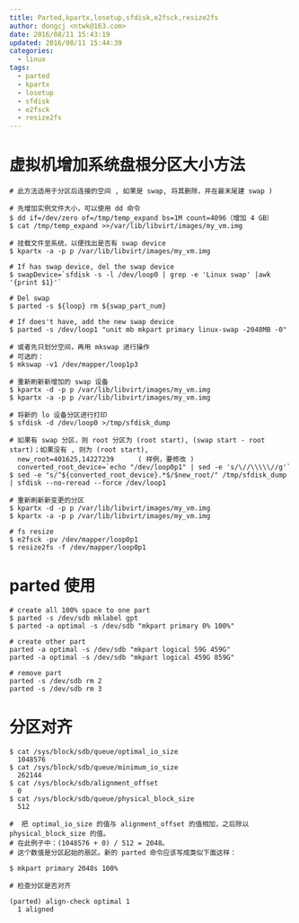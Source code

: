 ```yaml
---
title: Parted,kpartx,losetup,sfdisk,e2fsck,resize2fs
author: dongcj <ntwk@163.com>
date: 2016/08/11 15:43:19
updated: 2016/08/11 15:44:39
categories:
  - linux
tags:
  - parted
  - kpartx
  - losetup
  - sfdisk
  - e2fsck
  - resize2fs
---
```

# 虚拟机增加系统盘根分区大小方法

    # 此方法适用于分区后连接的空间 , 如果是 swap, 将其删除，并在最末尾建 swap )

    # 先增加实例文件大小，可以使用 dd 命令
    $ dd if=/dev/zero of=/tmp/temp_expand bs=1M count=4096（增加 4 GB）
    $ cat /tmp/temp_expand >>/var/lib/libvirt/images/my_vm.img

    # 挂载文件至系统，以便找出是否有 swap device
    $ kpartx -a -p p /var/lib/libvirt/images/my_vm.img

    # If has swap device, del the swap device
    $ swapDevice=`sfdisk -s -l /dev/loop0 | grep -e 'Linux swap' |awk '{print $1}'`

    # Del swap
    $ parted -s ${loop} rm ${swap_part_num}

    # If does't have, add the new swap device
    $ parted -s /dev/loop1 "unit mb mkpart primary linux-swap -2048MB -0"

    # 或者先只划分空间，再用 mkswap 进行操作
    # 可选的：
    $ mkswap -v1 /dev/mapper/loop1p3

    # 重新刷新新增加的 swap 设备
    $ kpartx -d -p p /var/lib/libvirt/images/my_vm.img
    $ kpartx -a -p p /var/lib/libvirt/images/my_vm.img

    # 将新的 lo 设备分区进行打印
    $ sfdisk -d /dev/loop0 >/tmp/sfdisk_dump

    # 如果有 swap 分区，则 root 分区为 (root start), (swap start - root start)；如果没有 , 则为 (root start),
      new_root=401625,14227239		( 样例，要修改 )
      converted_root_device=`echo "/dev/loop0p1" | sed -e 's/\//\\\\\//g'`
    $ sed -e "s/^${converted_root_device}.*$/$new_root/" /tmp/sfdisk_dump | sfdisk --no-reread --force /dev/loop1

    # 重新刷新新变更的分区
    $ kpartx -d -p p /var/lib/libvirt/images/my_vm.img
    $ kpartx -a -p p /var/lib/libvirt/images/my_vm.img

    # fs resize
    $ e2fsck -pv /dev/mapper/loop0p1
    $ resize2fs -f /dev/mapper/loop0p1

# parted 使用

    # create all 100% space to one part
    $ parted -s /dev/sdb mklabel gpt
    $ parted -a optimal -s /dev/sdb "mkpart primary 0% 100%"

    # create other part
    parted -a optimal -s /dev/sdb "mkpart logical 59G 459G"
    parted -a optimal -s /dev/sdb "mkpart logical 459G 859G"

    # remove part
    parted -s /dev/sdb rm 2
    parted -s /dev/sdb rm 3

# 分区对齐

    $ cat /sys/block/sdb/queue/optimal_io_size
      1048576
    $ cat /sys/block/sdb/queue/minimum_io_size
      262144
    $ cat /sys/block/sdb/alignment_offset
      0
    $ cat /sys/block/sdb/queue/physical_block_size
      512

    #  把 optimal_io_size 的值与 alignment_offset 的值相加，之后除以 physical_block_size 的值。
    # 在此例子中：(1048576 + 0) / 512 = 2048。
    # 这个数值是分区起始的扇区。新的 parted 命令应该写成类似下面这样：

    $ mkpart primary 2048s 100%

    # 检查分区是否对齐

    (parted) align-check optimal 1
      1 aligned

